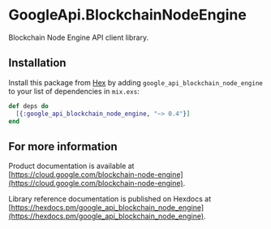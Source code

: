 # GoogleApi.BlockchainNodeEngine

Blockchain Node Engine API client library.



## Installation

Install this package from [Hex](https://hex.pm) by adding
`google_api_blockchain_node_engine` to your list of dependencies in `mix.exs`:

```elixir
def deps do
  [{:google_api_blockchain_node_engine, "~> 0.4"}]
end
```

## For more information

Product documentation is available at [https://cloud.google.com/blockchain-node-engine](https://cloud.google.com/blockchain-node-engine).

Library reference documentation is published on Hexdocs at
[https://hexdocs.pm/google_api_blockchain_node_engine](https://hexdocs.pm/google_api_blockchain_node_engine).
